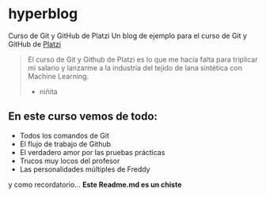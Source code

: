 # hyperblog 
Curso de Git y GitHub de Platzi
Un blog de ejemplo para el curso de Git y GitHub de [Platzi](https://platzi.com/"Platzi")
> El curso de Git y Github de Platzi es lo que me hacía falta para triplicar mi salario y lanzarme a la industria del tejido de lana sintética con Machine Learning.
>  - niñita
## En este curso vemos de todo:
* Todos los comandos de Git
* El flujo de trabajo de Github
* El verdadero amor por las pruebas prácticas
* Trucos muy locos del profesor
* Las personalidades múltiples de Freddy


y como recordatorio... **Este Readme.md es un chiste** 
